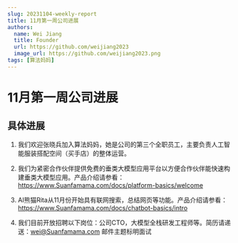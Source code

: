 ```yaml
---
slug: 20231104-weekly-report
title: 11月第一周公司进展
authors:
  name: Wei Jiang
  title: Founder
  url: https://github.com/weijiang2023
  image_url: https://github.com/weijiang2023.png
tags: [算法妈妈]
---
```


# 11月第一周公司进展
## 具体进展

1. 我们欢迎张晓兵加入算法妈妈，她是公司的第三个全职员工，主要负责人工智能服装搭配空间（买手店）的整体运营。

2. 我们为紧密合作伙伴提供免费的垂类大模型应用平台以方便合作伙伴能快速构建垂类大模型应用。产品介绍请参看：https://www.Suanfamama.com/docs/platform-basics/welcome

3. AI熊猫Rita从11月份开始具有联网搜索，总结网页等功能。产品介绍请参看：https://www.Suanfamama.com/docs/chatbot-basics/intro

4. 我们目前开放招聘以下岗位：公司CTO，大模型全栈研发工程师等。简历请递送：wei@Suanfamama.com 邮件主题标明面试